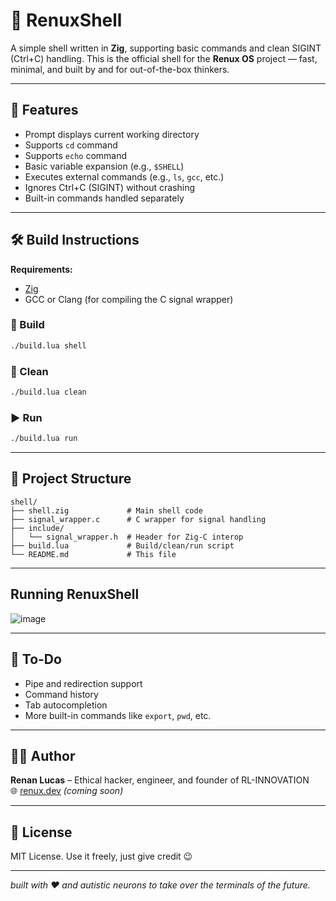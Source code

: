 # 🐚 RenuxShell

A simple shell written in **Zig**, supporting basic commands and clean SIGINT (Ctrl+C) handling. This is the official shell for the **Renux OS** project — fast, minimal, and built by and for out-of-the-box thinkers.

---

## 🚀 Features

- Prompt displays current working directory
- Supports `cd` command
- Supports `echo` command
- Basic variable expansion (e.g., `$SHELL`)
- Executes external commands (e.g., `ls`, `gcc`, etc.)
- Ignores Ctrl+C (SIGINT) without crashing
- Built-in commands handled separately

---

## 🛠️ Build Instructions

**Requirements:**

- [Zig](https://ziglang.org/download/)
- GCC or Clang (for compiling the C signal wrapper)

### 🔧 Build

```bash
./build.lua shell
```

### 🧹 Clean

```bash
./build.lua clean
```

### ▶️ Run

```bash
./build.lua run
```

---

## 🧠 Project Structure

```
shell/
├── shell.zig             # Main shell code
├── signal_wrapper.c      # C wrapper for signal handling
├── include/
│   └── signal_wrapper.h  # Header for Zig-C interop
├── build.lua             # Build/clean/run script
└── README.md             # This file
```

---

## Running RenuxShell
![image](https://github.com/user-attachments/assets/da303095-b03e-4226-9281-7bc8b9b09e22)


---

## 🧪 To-Do

- Pipe and redirection support
- Command history
- Tab autocompletion
- More built-in commands like `export`, `pwd`, etc.

---

## 👨‍💻 Author

**Renan Lucas** – Ethical hacker, engineer, and founder of RL-INNOVATION  
🌐 [renux.dev](https://renux.dev) *(coming soon)*

---

## 🧷 License

MIT License. Use it freely, just give credit 😉

---
*built with ❤️ and autistic neurons to take over the terminals of the future.*
